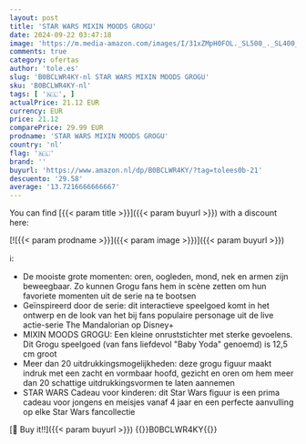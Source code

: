 ```yaml
---
layout: post
title: 'STAR WARS MIXIN MOODS GROGU'
date: 2024-09-22 03:47:18
image: 'https://m.media-amazon.com/images/I/31xZMpH0FOL._SL500_._SL400_.jpg'
comments: true
category: ofertas
author: 'tole.es'
slug: 'B0BCLWR4KY-nl STAR WARS MIXIN MOODS GROGU'
sku: 'B0BCLWR4KY-nl'
tags: [ '🇳🇱', ]
actualPrice: 21.12 EUR
currency: EUR
price: 21.12
comparePrice: 29.99 EUR
prodname: 'STAR WARS MIXIN MOODS GROGU'
country: 'nl'
flag: '🇳🇱'
brand: ''
buyurl: 'https://www.amazon.nl/dp/B0BCLWR4KY/?tag=tolees0b-21'
descuento: '29.58'
average: '13.7216666666667'
---
```


You can find [{{< param title >}}]({{< param buyurl >}}) with a discount here:

[![{{< param prodname >}}]({{< param image >}})]({{< param buyurl >}})

ℹ️:

- De mooiste grote momenten: oren, oogleden, mond, nek en armen zijn beweegbaar. Zo kunnen Grogu fans hem in scène zetten om hun favoriete momenten uit de serie na te bootsen
- Geïnspireerd door de serie: dit interactieve speelgoed komt in het ontwerp en de look van het bij fans populaire personage uit de live actie-serie The Mandalorian op Disney+
- MIXIN MOODS GROGU: Een kleine onruststichter met sterke gevoelens. Dit Grogu speelgoed (van fans liefdevol "Baby Yoda" genoemd) is 12,5 cm groot
- Meer dan 20 uitdrukkingsmogelijkheden: deze grogu figuur maakt indruk met een zacht en vormbaar hoofd, gezicht en oren om hem meer dan 20 schattige uitdrukkingsvormen te laten aannemen
- STAR WARS Cadeau voor kinderen: dit Star Wars figuur is een prima cadeau voor jongens en meisjes vanaf 4 jaar en een perfecte aanvulling op elke Star Wars fancollectie

[🛒 Buy it!!]({{< param buyurl >}})
{{<world>}}B0BCLWR4KY{{</world>}}
